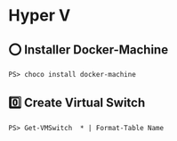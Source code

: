 # Hyper V


## :o: Installer Docker-Machine

```
PS> choco install docker-machine
```


## :zero: Create Virtual Switch

```
PS> Get-VMSwitch  * | Format-Table Name
```
